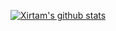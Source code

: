 [![Xirtam's github stats](https://github-readme-stats.vercel.app/api?username=xirtam-zhang)](https://github.com/anuraghazra/github-readme-stats)
